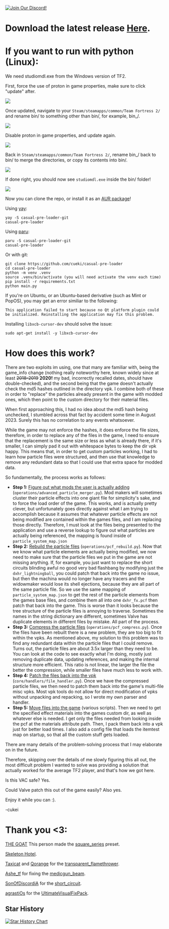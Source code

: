 [![Join Our Discord!](https://img.shields.io/badge/Discord-Join%20Us-7289DA.svg?style=for-the-badge&logo=discord&logoColor=white)](https://discord.com/invite/2SZbfXzKYQ)

# Download the latest release [Here](https://github.com/cueki/casual-particle-pre-loader/releases/).
# If you want to run with python (Linux):

We need studiomdl.exe from the Windows version of TF2.

First, force the use of proton in game properties, make sure to click "update" after.

![](images/proton.png)

Once updated, navigate to your `Steam/steamapps/common/Team Fortress 2/` and rename bin/ to something other than bin/, for example, bin_/.

![](images/bin.png)

Disable proton in game properties, and update again.

![](images/disable_proton.png)

Back in `Steam/steamapps/common/Team Fortress 2/`, rename bin_/ back to bin/ to merge the directories, or copy its contents into bin/.

![](images/bin_merge.png)

If done right, you should now see `studiomdl.exe` inside the bin/ folder!

![](images/studiomdl.png)

Now you can clone the repo, or install it as an [AUR package](https://aur.archlinux.org/packages/casual-pre-loader-git)!

Using [yay](https://github.com/Jguer/yay):
```
yay -S casual-pre-loader-git
casual-pre-loader
```

Using [paru](https://github.com/Morganamilo/paru):
```
paru -S casual-pre-loader-git
casual-pre-loader
```

Or with git:
```
git clone https://github.com/cueki/casual-pre-loader
cd casual-pre-loader
python -m venv .venv
source .venv/bin/activate (you will need activate the venv each time)
pip install -r requirements.txt
python main.py
```

If you're on Ubuntu, or an Ubuntu-based derivative (such as Mint or PopOS), you may get an error similiar to the following:
```
This application failed to start because no Qt platform plugin could be initialized. Reinstalling the application may fix this problem.
```
Installing `libxcb-cursor-dev` should solve the issue:
```
sudo apt-get install -y libxcb-cursor-dev
```

# How does this work?

There are two exploits im using, one that many are familiar with, being the game_info change (nothing really noteworthy here, known widely since at least ~~2018-2019~~ **2020!** my bad, incorrectly recalled dates, should have double-checked), and the second being that the game doesn't actually check the md5 hashes outlined in the directory vpk.
I combine both of these in order to "replace" the particles already present in the game with modded ones, which then point to the custom directory for their material files.

When first approaching this, I had no idea about the md5 hash being unchecked, I stumbled across that fact by accident some time in August 2023. Surely this has no correlation to any events whatsoever.

While the game may not enforce the hashes, it does enforce the file sizes, therefore, in order to replace any of the files in the game, I need to ensure that the replacement is the same size or less as what is already there, if it's smaller, I can simply pad it out with whitespace bytes to keep the dir vpk happy.
This means that, in order to get custom particles working, I had to learn how particle files were structured, and then use that knowledge to remove any redundant data so that I could use that extra space for modded data.

So fundamentally, the process works as follows:
- **Step 1:** <ins>Figure out what mods the user is actually adding</ins> (`operations/advanced_particle_merger.py`). Mod makers will sometimes cluster their particle effects into one giant file for simplicity's sake, and to force the load order of the game. This works, and is actually pretty clever, but unfortunately goes directly against what I am trying to accomplish because it assumes that whatever particle effects are not being modified are contained within the games files, and I am replacing those directly. Therefore, I must look at the files being presented to the application and use a reverse lookup to figure out what particles are actually being referenced, the mapping is found inside of `particle_system_map.json` 
- **Step 2:** <ins>Rebuild the particle files</ins> (`operations/pcf_rebuild.py`). Now that we know what particle elements are actually being modified, we now need to make sure that the particle files we put in the game are not missing anything. If, for example, you just want to replace the short circuits blinding awful no good very bad flashbang by modifying just the `dxhr_lightningball`, you could patch that back into the game no issue, but then the machina would no longer have any tracers and the widowmaker would lose its shell ejections, because they are all part of the same particle file. So we use the same mapping of `particle_system_map.json` to get the rest of the particle elements from the games base files, and combine them all into one `dxhr_fx.pcf` then patch that back into the game. This is worse than it looks because the tree structure of the particle files is annoying to traverse. Sometimes the names in the string dictionary are different, sometimes Valve has duplicate elements in different files by mistake. All part of the process.
- **Step 3:** <ins>Compress the particle files</ins> (`operations/pcf_compress.py`). Once the files have been rebuilt there is a new problem, they are too big to fit within the vpks. As mentioned above, my solution to this problem was to find any redundant data within the particle files that I could remove. Turns out, the particle files are about 3.5x larger than they need to be. You can look at the code to see exactly what I'm doing, mostly just removing duplicate data, updating references, and making the internal structure more efficient. This ratio is not linear, the larger the file the better the compression, while smaller files have much less to work with.
- **Step 4:** <ins>Patch the files back into the vpk</ins> (`core/handlers/file_handler.py`). Once we have the compressed particle files, we then need to patch them back into the game's multi-file misc vpks. Most vpk tools do not allow for direct modification of vpks without unpacking and repacking, so I wrote my own parser and handler.
- **Step 5:** <ins>Move files into the game</ins> (various scripts). Then we need to get the specified effect materials into the games custom dir, as well as whatever else is needed. I get only the files needed from looking inside the pcf at the materials attribute path. Then, I pack them back into a vpk just for better load times. I also add a config file that loads the itemtest map on startup, so that all the custom stuff gets loaded.

There are many details of the problem-solving process that I may elaborate on in the future. 

Therefore, skipping over the details of me slowly figuring this all out, the most difficult problem I wanted to solve was providing a solution that actually worked for the average TF2 player, and that's how we got here.

Is this VAC safe? Yes. 

Could Valve patch this out of the game easily? Also yes. 

Enjoy it while you can :).

-cukei
# Thank you <3:

[THE GOAT](https://gamebanana.com/members/2133251) This person made the [square_series](https://gamebanana.com/mods/435309) preset.

[Skeleton Hotel](https://gamebanana.com/members/1414545).

[Taxicat](https://gamebanana.com/members/1333549) and [Qorange](https://gamebanana.com/members/2060075) for the [transparent_flamethrower](https://gamebanana.com/mods/348622).

[Ashe_tf](https://gamebanana.com/members/1932153) for fixing the [medicgun_beam](https://gamebanana.com/mods/437447).

[SonOfDiscordiA](https://gamebanana.com/members/2670597) for the [short_circuit](https://gamebanana.com/mods/446897).

[agrastiOs](https://github.com/agrastiOs) for the [UltimateVisualFixPack](https://github.com/agrastiOs/Ultimate-TF2-Visual-Fix-Pack).

## Star History

<a href="https://www.star-history.com/#cueki/casual-pre-loader&Date">
 <picture>
   <source media="(prefers-color-scheme: dark)" srcset="https://api.star-history.com/svg?repos=cueki/casual-pre-loader&type=Date&theme=dark" />
   <source media="(prefers-color-scheme: light)" srcset="https://api.star-history.com/svg?repos=cueki/casual-pre-loader&type=Date" />
   <img alt="Star History Chart" src="https://api.star-history.com/svg?repos=cueki/casual-pre-loader&type=Date" />
 </picture>
</a>


